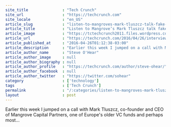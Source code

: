 ```yaml
---
site_title               : "Tech Crunch"
site_url                 : "https://techcrunch.com"
site_locale              : "en_US"
article_slug             : "listen-to-mangroves-mark-tluszcz-talk-fake-unicorns-fintech-hype-and-investing-in-weird-ideas"
article_title            : "Listen to Mangrove’s Mark Tluszcz talk fake unicorns, fintech hype and investing in weird ideas"
article_image            : "https://tctechcrunch2011.files.wordpress.com/2016/04/mark-tluszcz-portait_april16.jpeg?w=764&h=400&crop=1"
article_url              : "https://techcrunch.com/2016/04/26/interview-mark-tluszcz/"
article_published_at     : "2016-04-26T01:12:38-03:00"
article_description      : "Earlier this week I jumped on a call with Mark Tluszcz, co-founder and CEO of Mangrove Capital Partners, one of Europe's older VC funds and perhaps most..."
article_author_name      : "Steve O'Hear"
article_author_image     : null
article_author_biography : null
article_author_profile   : "https://techcrunch.com/author/steve-ohear/"
article_author_facebook  : null
article_author_twitter   : "https://twitter.com/sohear"
category                 : ['technology']
tags                     : ['Tech Crunch']
permalink                : "/:categories/listen-to-mangroves-mark-tluszcz-talk-fake-unicorns-fintech-hype-and-investing-in-weird-ideas/"
layout                   : post
---
```


Earlier this week I jumped on a call with Mark Tluszcz, co-founder and CEO of Mangrove Capital Partners, one of Europe's older VC funds and perhaps most...
